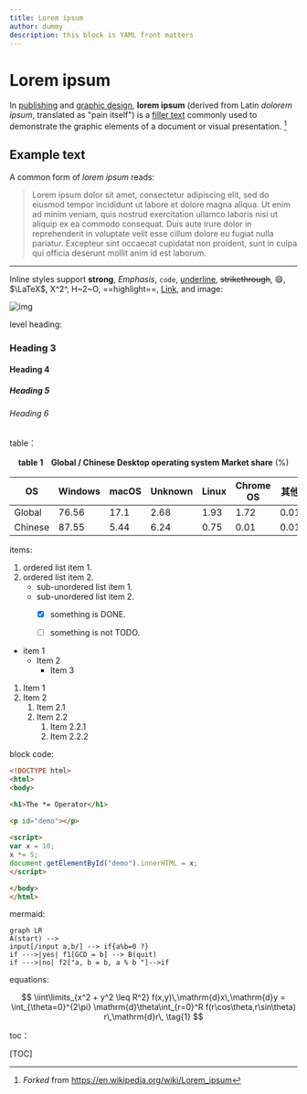 ```yaml
---
title: Lorem ipsum
author: dummy
description: this block is YAML front matters
---
```


# Lorem ipsum

In [publishing](https://www.wikiwand.com/en/Publishing) and [graphic design](https://www.wikiwand.com/en/Graphic_design), **lorem ipsum** (derived from Latin *dolorem ipsum*, translated as "pain itself") is a [filler text](https://www.wikiwand.com/en/Filler_text) commonly used to demonstrate the graphic elements of a document or visual presentation. [^1]

## Example text

A common form of *lorem ipsum* reads:

> Lorem ipsum dolor sit amet, consectetur adipiscing elit, sed do eiusmod tempor incididunt ut labore et dolore magna aliqua. Ut enim ad minim veniam, quis nostrud exercitation ullamco laboris nisi ut aliquip ex ea commodo consequat. Duis aute irure dolor in reprehenderit in voluptate velit esse cillum dolore eu fugiat nulla pariatur. Excepteur sint occaecat cupidatat non proident, sunt in culpa qui officia deserunt mollit anim id est laborum.

----

Inline styles support **strong**, *Emphasis*, `code`, <u>underline</u>, ~~strikethrough~~, :smile:, $\LaTeX$, X^2^, H~2~O, ==highlight==, [Link](typora.io), and image:

![img](https://www.typoraio.cn/img/screen/Group-screen.png)

level heading:

### Heading 3

#### Heading 4

##### Heading 5

###### Heading 6 

table：

<center><strong>table 1　Global / Chinese Desktop operating system Market share</strong> (%)</center>

| OS   | Windows | macOS | Unknown | Linux | Chrome OS | 其他 |
| ---- | ------- | ----- | ------- | ----- | --------- | ---- |
| Global | 76.56   | 17.1  | 2.68    | 1.93  | 1.72      | 0.01 |
| Chinese | 87.55   | 5.44  | 6.24    | 0.75  | 0.01      | 0.01 |

items:

1. ordered list item 1.
2. ordered list item 2.
   + sub-unordered list item 1.
   + sub-unordered list item 2.
     + [x] something is DONE.
     + [ ] something is not TODO.


* item 1
    * Item 2
        * Item 3

1.  Item 1
2.  Item 2
    1.  Item 2.1
    2.  Item 2.2
        1.  Item 2.2.1
        2.  Item 2.2.2

block code:

```html
<!DOCTYPE html>
<html>
<body>

<h1>The *= Operator</h1>
  
<p id="demo"></p>

<script>
var x = 10;
x *= 5;
document.getElementById("demo").innerHTML = x;
</script>

</body>
</html>
```

mermaid:

```mermaid
graph LR
A(start) -->
input[/input a,b/] --> if{a%b=0 ?}
if --->|yes| f1[GCD = b] --> B(quit)
if --->|no| f2["a, b = b, a % b "]-->if
```

equations:

$$
\iint\limits_{x^2 + y^2 \leq R^2} f(x,y)\,\mathrm{d}x\,\mathrm{d}y = \int_{\theta=0}^{2\pi} \mathrm{d}\theta\int_{r=0}^R f(r\cos\theta,r\sin\theta) r\,\mathrm{d}r\, \tag{1}
$$

toc：

[TOC]


[^1]: *Forked* from https://en.wikipedia.org/wiki/Lorem_ipsum

